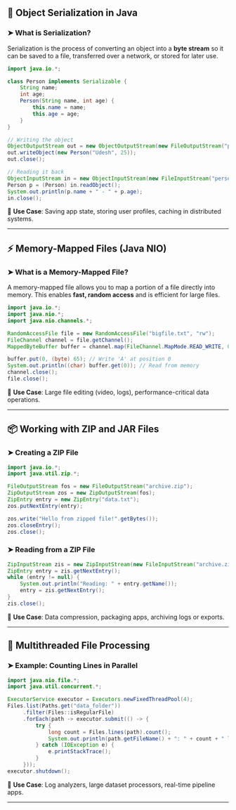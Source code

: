 


## 🧠 Object Serialization in Java

### ➤ What is Serialization?
Serialization is the process of converting an object into a **byte stream** so it can be saved to a file, transferred over a network, or stored for later use.

```java
import java.io.*;

class Person implements Serializable {
    String name;
    int age;
    Person(String name, int age) {
        this.name = name;
        this.age = age;
    }
}

// Writing the object
ObjectOutputStream out = new ObjectOutputStream(new FileOutputStream("person.ser"));
out.writeObject(new Person("Udesh", 25));
out.close();

// Reading it back
ObjectInputStream in = new ObjectInputStream(new FileInputStream("person.ser"));
Person p = (Person) in.readObject();
System.out.println(p.name + " - " + p.age);
in.close();
```

🔧 **Use Case**: Saving app state, storing user profiles, caching in distributed systems.

---

## ⚡ Memory-Mapped Files (Java NIO)

### ➤ What is a Memory-Mapped File?
A memory-mapped file allows you to map a portion of a file directly into memory. This enables **fast, random access** and is efficient for large files.

```java
import java.io.*;
import java.nio.*;
import java.nio.channels.*;

RandomAccessFile file = new RandomAccessFile("bigfile.txt", "rw");
FileChannel channel = file.getChannel();
MappedByteBuffer buffer = channel.map(FileChannel.MapMode.READ_WRITE, 0, 1024);

buffer.put(0, (byte) 65); // Write 'A' at position 0
System.out.println((char) buffer.get(0)); // Read from memory
channel.close();
file.close();
```

🔧 **Use Case**: Large file editing (video, logs), performance-critical data operations.

---

## 📦 Working with ZIP and JAR Files

### ➤ Creating a ZIP File
```java
import java.io.*;
import java.util.zip.*;

FileOutputStream fos = new FileOutputStream("archive.zip");
ZipOutputStream zos = new ZipOutputStream(fos);
ZipEntry entry = new ZipEntry("data.txt");
zos.putNextEntry(entry);

zos.write("Hello from zipped file!".getBytes());
zos.closeEntry();
zos.close();
```

### ➤ Reading from a ZIP File
```java
ZipInputStream zis = new ZipInputStream(new FileInputStream("archive.zip"));
ZipEntry entry = zis.getNextEntry();
while (entry != null) {
    System.out.println("Reading: " + entry.getName());
    entry = zis.getNextEntry();
}
zis.close();
```

🔧 **Use Case**: Data compression, packaging apps, archiving logs or exports.

---

## 🔁 Multithreaded File Processing

### ➤ Example: Counting Lines in Parallel
```java
import java.nio.file.*;
import java.util.concurrent.*;

ExecutorService executor = Executors.newFixedThreadPool(4);
Files.list(Paths.get("data_folder"))
     .filter(Files::isRegularFile)
     .forEach(path -> executor.submit(() -> {
         try {
             long count = Files.lines(path).count();
             System.out.println(path.getFileName() + ": " + count + " lines");
         } catch (IOException e) {
             e.printStackTrace();
         }
     }));
executor.shutdown();
```

🔧 **Use Case**: Log analyzers, large dataset processors, real-time pipeline apps.

---



